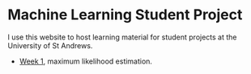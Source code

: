 # Machine Learning Student Project

I use this website to host learning material for student projects at the University of St Andrews. 

- [Week 1](./MLE.jl.html), maximum likelihood estimation.

